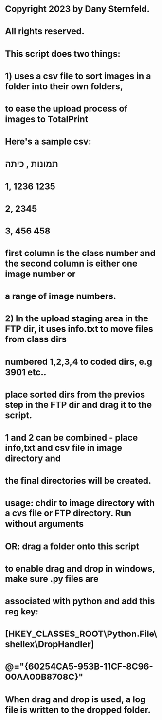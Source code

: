 # Copyright 2023 by Dany Sternfeld.
# All rights reserved.
#
# This script does two things:
# 1) uses a csv file to sort images in a folder into their own folders,
# to ease the upload process of images to TotalPrint
# Here's a sample csv:
# תמונות , כיתה  
# 1,	1236 1235
# 2,	2345
# 3,	456 458
#
# first column is the class number and the second column is either one image number or
# a range of image numbers.
#
#
# 2) In the upload staging area in the FTP dir, it uses info.txt to move files from class dirs
# numbered 1,2,3,4 to coded dirs, e.g 3901 etc..
# place sorted dirs from the previos step in the FTP dir and drag it to the script.
#
# 1 and 2 can be combined - place info,txt and csv file in image directory and
# the final directories will be created.
#
# usage: chdir to image directory with a cvs file or FTP directory. Run without arguments
# OR: drag a folder onto this script
#
# to enable drag and drop in windows, make sure .py files are
# associated with python and add this reg key:
# [HKEY_CLASSES_ROOT\Python.File\shellex\DropHandler]
# @="{60254CA5-953B-11CF-8C96-00AA00B8708C}"
#
# When drag and drop is used, a log file is written to the dropped folder.

